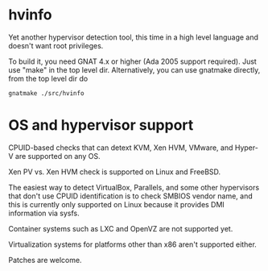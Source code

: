 # hvinfo
Yet another hypervisor detection tool, this time in a high level language and
doesn't want root privileges.

To build it, you need GNAT 4.x or higher (Ada 2005 support required).
Just use "make" in the top level dir.
Alternatively, you can use gnatmake directly, from the top level dir do

```
gnatmake ./src/hvinfo
```

# OS and hypervisor support

CPUID-based checks that can detext KVM, Xen HVM, VMware, and Hyper-V are
supported on any OS.

Xen PV vs. Xen HVM check is supported on Linux and FreeBSD.

The easiest way to detect VirtualBox, Parallels, and some other hypervisors
that don't use CPUID identification is to check SMBIOS vendor name,
and this is currently only supported on Linux because it provides DMI information
via sysfs.

Container systems such as LXC and OpenVZ are not supported yet.

Virtualization systems for platforms other than x86 aren't supported either.

Patches are welcome.
